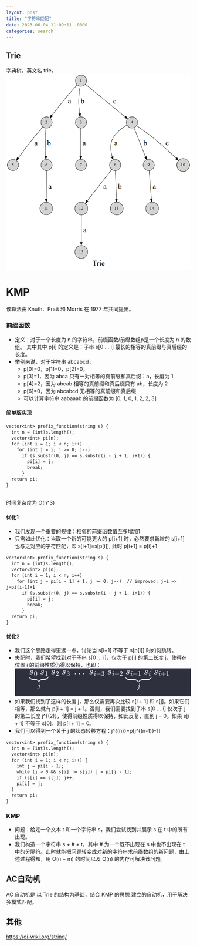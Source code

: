 ```yaml
---
layout: post
title: "字符串匹配"
date: 2023-06-04 11:09:11 -0800
categories: search
---
```


## Trie
字典树，英文名 trie。
![Trie](/assets/trie1.png)

# KMP
该算法由 Knuth、Pratt 和 Morris 在 1977 年共同提出。

### 前缀函数
- 定义：对于一个长度为 n 的字符串，前缀函数/前缀数组p是一个长度为 n 的数组。
其中其中 p[i] 的定义是：子串 s[0 ... i] 最长的相等的真前缀与真后缀的长度。
- 举例来说，对于字符串 abcabcd :
    - p[0]=0，p[1]=0，p[2]=0，
    - p[3]=1，因为 abca 只有一对相等的真前缀和真后缀：a，长度为 1
    - p[4]=2，因为 abcab 相等的真前缀和真后缀只有 ab，长度为 2
    - p[6]=0，因为 abcabcd 无相等的真前缀和真后缀
    - 可以计算字符串 aabaaab 的前缀函数为 [0, 1, 0, 1, 2, 2, 3]

#### 简单版实现
```
vector<int> prefix_function(string s) {
  int n = (int)s.length();
  vector<int> pi(n);
  for (int i = 1; i < n; i++)
    for (int j = i; j >= 0; j--)
      if (s.substr(0, j) == s.substr(i - j + 1, i+1)) {
        pi[i] = j;
        break;
      }
  return pi;
}


```
时间复杂度为 O(n^3)


#### 优化1
- 我们发现一个重要的规律：相邻的前缀函数值至多增加1
- 只需如此优化：当取一个新的可能更大的 p[i+1] 时，必然要求新增的 s[i+1] 也与之对应的字符匹配，即 s[i+1]=s[p[i]], 此时 p[i+1] = p[i]+1

```
vector<int> prefix_function(string s) {
  int n = (int)s.length();
  vector<int> pi(n);
  for (int i = 1; i < n; i++)
    for (int j = pi[i - 1] + 1; j >= 0; j--)  // improved: j=i => j=pi[i-1]+1
      if (s.substr(0, j) == s.substr(i - j + 1, i+1)) {
        pi[i] = j;
        break;
      }
  return pi;
}
```


#### 优化2
- 我们这个思路走得更远一点，讨论当 s[i+1] 不等于 s[p[i]] 时如何跳转。
- 失配时，我们希望找到对于子串 s[0 ... i]，仅次于 p[i] 的第二长度 j，使得在位置 i 的前缀性质仍得以保持，也即：
![kmp](/assets/kmp-2.png)
- 如果我们找到了这样的长度 j，那么仅需要再次比较 s[i + 1] 和 s[j]。如果它们相等，那么就有 p[i + 1] = j + 1。否则，我们需要找到子串 s[0 ... i] 仅次于 j 的第二长度 j^{(2)}，使得前缀性质得以保持，如此反复，直到 j = 0。如果 s[i + 1] 不等于 s[0]，则 p[i + 1] = 0。
- 我们可以得到一个关于 j 的状态转移方程：j^{(n)}=p[j^{(n-1)}-1]

```
vector<int> prefix_function(string s) {
  int n = (int)s.length();
  vector<int> pi(n);
  for (int i = 1; i < n; i++) {
    int j = pi[i - 1];
    while (j > 0 && s[i] != s[j]) j = pi[j - 1];
    if (s[i] == s[j]) j++;
    pi[i] = j;
  }
  return pi;
}
```

### KMP
- 问题：给定一个文本 t 和一个字符串 s，我们尝试找到并展示 s 在 t 中的所有出现。
- 我们构造一个字符串 s + # + t，其中 # 为一个既不出现在 s 中也不出现在 t 中的分隔符。此时就能把问题转变成对新的字符串求前缀数组的新问题，由上述过程得知，用 O(n + m) 的时间以及 O(n) 的内存可解决该问题。

## AC自动机
AC 自动机是 以 Trie 的结构为基础，结合 KMP 的思想 建立的自动机，用于解决多模式匹配。

## 其他
https://oi-wiki.org/string/